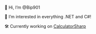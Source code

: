 👋 Hi, I’m @Bip901

👀 I’m interested in everything .NET and C#!

🛠 Currently working on [CalculatorSharp](https://github.com/Bip901/CalculatorSharp)
